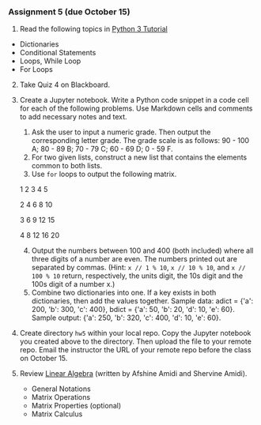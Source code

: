 ### Assignment 5 (due October 15)
1. Read the following topics in [Python 3 Tutorial](https://www.python-course.eu/python3_course.php)
  - Dictionaries
  - Conditional Statements
  - Loops, While Loop
  - For Loops
2. Take Quiz 4 on Blackboard.
3. Create a Jupyter notebook. Write a Python code snippet in a code cell for each of the following problems. Use Markdown cells and comments to add necessary notes and text.  
	 1. Ask the user to input a numeric grade. Then output the corresponding letter grade. The grade scale is as follows: 90 - 100 A; 80 - 89 B; 70 - 79 C; 60 - 69 D; 0 - 59 F.
	 2. For two given lists, construct a new list that contains the elements common to both lists.
	 3. Use `for` loops to output the following matrix. 
     
     1   2   3   4   5

     2   4   6   8   10

     3   6   9   12  15
     
     4   8   12  16  20
	 
	 4. Output the numbers between 100 and 400 (both included) where all three digits of a number are even. The numbers printed out are separated by commas. (Hint: ```x // 1 % 10```, ```x // 10 % 10```, and ```x // 100 % 10``` return, respectively, the units digit, the 10s digit and the 100s digit of a number x.) 
	 5. Combine two dictionaries into one. If a key exists in both dictionaries, then add the values together. Sample data: adict = {'a': 200, 'b': 300, 'c': 400}, bdict = {'a': 50, 'b': 20, 'd': 10, 'e': 60}. Sample output: {'a': 250, 'b': 320, 'c': 400, 'd': 10, 'e': 60}. 
4. Create directory `hw5` within your local repo. Copy the Jupyter notebook you created above to the directory. Then upload the file to your remote repo. Email the instructor the URL of your remote repo before the class on October 15. 
5. Review [Linear Algebra](https://stanford.edu/~shervine/teaching/cs-229/refresher-algebra-calculus) (written by Afshine Amidi and Shervine Amidi).
	* General Notations
    * Matrix Operations
    * Matrix Properties (optional)
    * Matrix Calculus